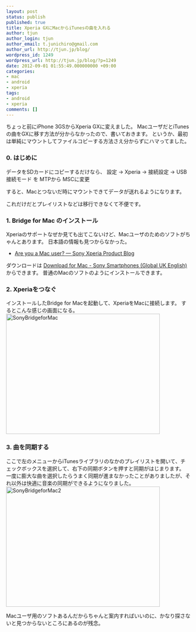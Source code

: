 ```yaml
---
layout: post
status: publish
published: true
title: Xperia GXにMacからiTunesの曲を入れる
author: tjun
author_login: tjun
author_email: t.junichiro@gmail.com
author_url: http://tjun.jp/blog/
wordpress_id: 1249
wordpress_url: http://tjun.jp/blog/?p=1249
date: 2012-09-01 01:55:49.000000000 +09:00
categories:
- mac
- android
- xperia
tags:
- android
- xperia
comments: []
---
```

ちょっと前にiPhone 3GSからXperia GXに変えました。
MacユーザだとiTunesの曲をGXに移す方法が分からなかったので、書いておきます。
というか、最初は単純にマウントしてファイルコピーする方法さえ分からずにハマってました。

<h3>0. はじめに</h3>
データをSDカードにコピーするだけなら、
設定 &rarr; Xperia &rarr; 接続設定 &rarr; USB接続モード を MTPから MSCに変更

すると、Macとつないだ時にマウントできてデータが送れるようになります。

これだけだとプレイリストなどは移行できなくて不便です。


<h3>1. Bridge for Mac のインストール</h3>
Xperiaのサポートなぜか見ても出てこないけど、Macユーザのためのソフトがちゃんとあります。
日本語の情報も見つからなかった。
<ul>
  <li><a href="http://blogs.sonymobile.com/products/2012/01/31/are-you-a-mac-user/?utm_source=rss&utm_medium=rss&utm_campaign=are-you-a-mac-user">Are you a Mac user? &mdash; Sony Xperia Product Blog</a></li>
</ul>

ダウンロードは
<a href="http://www.sonymobile.com/global-en/tools/bridge-for-mac/">Download for Mac - Sony Smartphones (Global UK English)</a>
からできます。
普通のMacのソフトのようにインストールできます。


<h3>2. Xperiaをつなぐ</h3>
インストールしたBridge for Macを起動して、XperiaをMacに接続します。
するとこんな感じの画面になる。

<img src="http://tjun.jp/blog/img/2012/09/SonyBridgeforMac.jpg" alt="SonyBridgeforMac" title="SonyBridgeforMac.jpg" border="0" width="420" height="329" />

<h3>3. 曲を同期する</h3>
ここで左のメニューからiTunesライブラリのなかのプレイリストを開いて、チェックボックスを選択して、右下の同期ボタンを押すと同期がはじまります。
一度に膨大な曲を選択したらうまく同期が進まなかったことがありましたが、それ以外は快適に音楽の同期ができるようになりました。

<img src="http://tjun.jp/blog/img/2012/09/SonyBridgeforMac2.jpg" alt="SonyBridgeforMac2" title="SonyBridgeforMac2.jpg" border="0" width="420" height="329" />


Macユーザ用のソフトあるんだからちゃんと案内すればいいのに、かなり探さないと見つからないところにあるのが残念。
